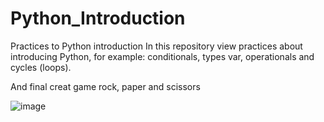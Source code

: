 # Python_Introduction
Practices to Python introduction 
In this repository view practices about introducing Python, for example: conditionals,  types var, operationals and cycles (loops).


And final creat game rock, paper and scissors



![image](https://github.com/JorgeTisca/Python_Introduction/assets/54377291/9c219727-8a4a-4b25-baf8-26ebee6f615f)
